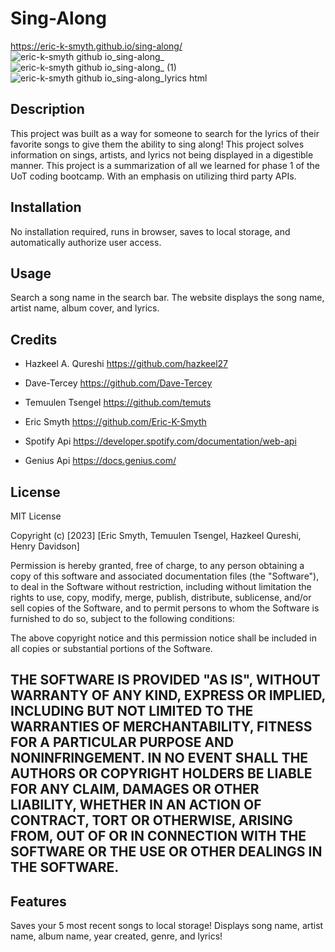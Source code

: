 # Sing-Along
https://eric-k-smyth.github.io/sing-along/
![eric-k-smyth github io_sing-along_](https://github.com/Eric-K-Smyth/sing-along/assets/130538145/3869ee51-ee34-493c-a425-7fcbe6030925)
![eric-k-smyth github io_sing-along_ (1)](https://github.com/Eric-K-Smyth/sing-along/assets/130538145/521a457c-1d51-4ca1-82bc-106a3c986852)
![eric-k-smyth github io_sing-along_lyrics html](https://github.com/Eric-K-Smyth/sing-along/assets/130538145/4ea0ef96-7c92-477a-a369-e4acdee334d6)


## Description
This project was built as a way for someone to search for the lyrics of their favorite songs to give them the ability to sing along!
This project solves information on sings, artists, and lyrics not being displayed in a digestible manner.
This project is a summarization of all we learned for phase 1 of the UoT coding bootcamp. With an emphasis on utilizing third party APIs.

## Installation

No installation required, runs in browser, saves to local storage, and automatically authorize user access.

## Usage
Search a song name in the search bar.
The website displays the song name, artist name, album cover, and lyrics.

## Credits
- Hazkeel A. Qureshi https://github.com/hazkeel27
- Dave-Tercey https://github.com/Dave-Tercey
- Temuulen Tsengel https://github.com/temuts
- Eric Smyth https://github.com/Eric-K-Smyth

- Spotify Api https://developer.spotify.com/documentation/web-api
- Genius Api https://docs.genius.com/


## License

MIT License

Copyright (c) [2023] [Eric Smyth, Temuulen Tsengel, Hazkeel Qureshi, Henry Davidson]

Permission is hereby granted, free of charge, to any person obtaining a copy
of this software and associated documentation files (the "Software"), to deal
in the Software without restriction, including without limitation the rights
to use, copy, modify, merge, publish, distribute, sublicense, and/or sell
copies of the Software, and to permit persons to whom the Software is
furnished to do so, subject to the following conditions:

The above copyright notice and this permission notice shall be included in all
copies or substantial portions of the Software.

THE SOFTWARE IS PROVIDED "AS IS", WITHOUT WARRANTY OF ANY KIND, EXPRESS OR
IMPLIED, INCLUDING BUT NOT LIMITED TO THE WARRANTIES OF MERCHANTABILITY,
FITNESS FOR A PARTICULAR PURPOSE AND NONINFRINGEMENT. IN NO EVENT SHALL THE
AUTHORS OR COPYRIGHT HOLDERS BE LIABLE FOR ANY CLAIM, DAMAGES OR OTHER
LIABILITY, WHETHER IN AN ACTION OF CONTRACT, TORT OR OTHERWISE, ARISING FROM,
OUT OF OR IN CONNECTION WITH THE SOFTWARE OR THE USE OR OTHER DEALINGS IN THE
SOFTWARE.
---

## Features

Saves your 5 most recent songs to local storage!
Displays song name, artist name, album name, year created, genre, and lyrics!

